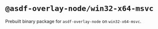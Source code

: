 # `@asdf-overlay-node/win32-x64-msvc`
Prebuilt binary package for `asdf-overlay-node` on `win32-x64-msvc`.
